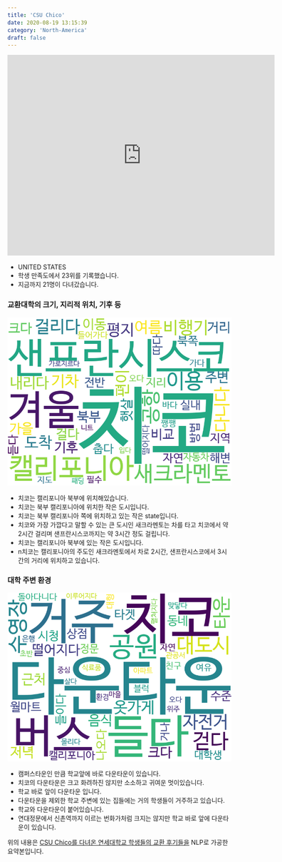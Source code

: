 ```yaml
---
title: 'CSU Chico'
date: 2020-08-19 13:15:39
category: 'North-America'
draft: false
---
```


<iframe
width="600"
height="450"
frameborder="0" style="border:0"
src="https://www.google.com/maps/embed/v1/place?key=AIzaSyC9e1AME-pVmWC4hBpFdu5S4dKzyepa3HQ&q=CSU+Chico&center=39.729698799999994,-121.84975929999999&zoom=14" allowfullscreen>
</iframe>


* UNITED STATES
* 학생 만족도에서 23위를 기록했습니다.
* 지금까지 21명이 다녀갔습니다. 

### 교환대학의 크기, 지리적 위치, 기후 등

![gen_info-WordCloud](../univ_wordclouds_okt/gen_info/US000022_gen_info_okt.png)

* 치코는 캘리포니아 북부에 위치해있습니다.
* 치코는 북부 캘리포니아에 위치한 작은 도시입니다.
* 치코는 북부 캘리포니아 쪽에 위치하고 있는 작은 state입니다.
* 치코와 가장 가깝다고 말할 수 있는 큰 도시인 새크라멘토는 차를 타고 치코에서 약 2시간 걸리며 샌프란시스코까지는 약 3시간 정도 걸립니다.
* 치코는 캘리포니아 북부에 있는 작은 도시입니다.
* n치코는 캘리포니아의 주도인 새크라멘토에서 차로 2시간, 샌프란시스코에서 3시간의 거리에 위치하고 있습니다.


### 대학 주변 환경

![env_info-WordCloud](../univ_wordclouds_okt/env_info/US000022_env_info_okt.png)

* 캠퍼스타운인 만큼 학교앞에 바로 다운타운이 있습니다.
* 치코의 다운타운은 크고 화려하진 않지만 소소하고 귀여운 멋이있습니다.
* 학교 바로 앞이 다운타운 입니다.
* 다운타운을 제외한 학교 주변에 있는 집들에는 거의 학생들이 거주하고 있습니다.
* 학교와 다운타운이 붙어있습니다.
* 연대정문에서 신촌역까지 이르는 번화가처럼 크지는 않지만 학교 바로 앞에 다운타운이 있습니다.


위의 내용은 [CSU Chico를 다녀온 연세대학교 학생들의 교환 후기들을](http://oia.yonsei.ac.kr/partner/expReport.asp?ucode=US000022&bgbn=A) NLP로 가공한 요약본입니다. 

